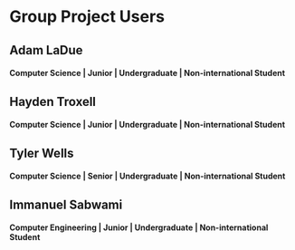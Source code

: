 # Group Project Users

## Adam LaDue
#### Computer Science | Junior | Undergraduate | Non-international Student

## Hayden Troxell
#### Computer Science | Junior | Undergraduate | Non-international Student

## Tyler Wells
#### Computer Science | Senior | Undergraduate | Non-international Student

## Immanuel Sabwami
#### Computer Engineering | Junior | Undergraduate | Non-international Student

